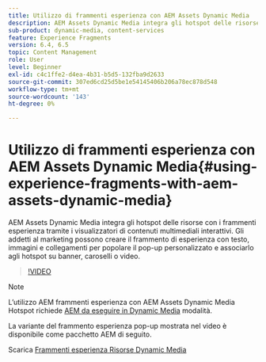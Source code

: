 ```yaml
---
title: Utilizzo di frammenti esperienza con AEM Assets Dynamic Media
description: AEM Assets Dynamic Media integra gli hotspot delle risorse con i frammenti esperienza tramite i visualizzatori di contenuti multimediali interattivi. Gli addetti al marketing possono creare il frammento di esperienza con testo, immagini e collegamenti per popolare il pop-up personalizzato e associarlo agli hotspot su banner, caroselli o video.
sub-product: dynamic-media, content-services
feature: Experience Fragments
version: 6.4, 6.5
topic: Content Management
role: User
level: Beginner
exl-id: c4c1ffe2-d4ea-4b31-b5d5-132fba9d2633
source-git-commit: 307ed6cd25d5be1e54145406b206a78ec878d548
workflow-type: tm+mt
source-wordcount: '143'
ht-degree: 0%

---
```


# Utilizzo di frammenti esperienza con AEM Assets Dynamic Media{#using-experience-fragments-with-aem-assets-dynamic-media}

AEM Assets Dynamic Media integra gli hotspot delle risorse con i frammenti esperienza tramite i visualizzatori di contenuti multimediali interattivi. Gli addetti al marketing possono creare il frammento di esperienza con testo, immagini e collegamenti per popolare il pop-up personalizzato e associarlo agli hotspot su banner, caroselli o video.

>[!VIDEO](https://video.tv.adobe.com/v/22115/?quality=9&learn=on)

>[!NOTE]
>
>L’utilizzo AEM frammenti esperienza con AEM Assets Dynamic Media Hotspot richiede [AEM da eseguire in Dynamic Media](https://experienceleague.adobe.com/docs/) modalità.

La variante del frammento esperienza pop-up mostrata nel video è disponibile come pacchetto AEM di seguito.

Scarica [Frammenti esperienza Risorse Dynamic Media](assets/experience-fragmentsdynamic-mediaassets-100.zip)
